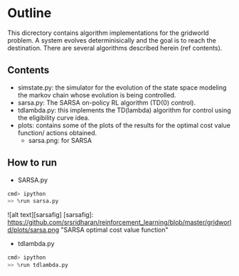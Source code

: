 # Outline

This dicrectory contains algorithm implementations for the gridworld problem. A system evolves determinisically  and the goal is to reach the destination. There are several algorithms described herein (ref contents).

## Contents


- simstate.py: the simulator for the evolution of the state space modeling the markov chain whose evolution is being controlled.
- sarsa.py: The SARSA on-policy RL algorithm (TD(0) control).
- tdlambda.py: this implements the TD(lambda) algorithm for control using the  eligibility curve idea. 
- plots: contains some of the plots of the results for the optimal cost value function/ actions obtained.
	- sarsa.png: for SARSA


## How to run 

- SARSA.py
```python
cmd> ipython
>> %run sarsa.py
```

![alt text][sarsafig]
[sarsafig]: https://github.com/srsridharan/reinforcement_learning/blob/master/gridworld/plots/sarsa.png "SARSA optimal cost value function"


- tdlambda.py
```python
cmd> ipython
>> %run tdlambda.py
```
